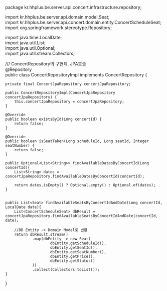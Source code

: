 package kr.hhplus.be.server.api.concert.infrastructure.repository;  
  
import kr.hhplus.be.server.api.domain.model.Seat;  
import kr.hhplus.be.server.api.concert.domain.entity.ConcertScheduleSeat;  
import org.springframework.stereotype.Repository;  
  
import java.time.LocalDate;  
import java.util.List;  
import java.util.Optional;  
import java.util.stream.Collectors;  
  
/// ConcertRepository의 구현체, JPA호출  
@Repository  
public class ConcertRepositoryImpl implements ConcertRepository {  
  
    private final ConcertJpaRepository concertJpaRepository;  
  
    public ConcertRepositoryImpl(ConcertJpaRepository concertJpaRepository) {  
        this.concertJpaRepository = concertJpaRepository;  
    }  
  
    @Override  
    public boolean existsById(Long concertId) {  
        return false;  
    }  
  
    @Override  
    public boolean isSeatTaken(Long scheduleId, Long seatId, Integer seatNumber) {  
        return false;  
    }  
  
    public Optional<List<String>> findAvailableDatesByConcertId(Long concertId){  
        List<String> dates = concertJpaRepository.findAvailableDatesByConcertId(concertId);  
  
        return dates.isEmpty() ? Optional.empty() : Optional.of(dates);  
    }  
  
  
    public List<Seat> findAvailableSeatsByConcertIdAndDate(Long concertId, LocalDate date){  
        List<ConcertScheduleSeat> dbResult = concertJpaRepository.findAvailableSeatsByConcertIdAndDate(concertId, date);  
  
        //DB Entity -> Domain Model로 변환  
        return dbResult.stream()  
                .map(dbEntity -> new Seat(  
                        dbEntity.getScheduleId(),  
                        dbEntity.getSeatId(),  
                        dbEntity.getSeatNumber(),  
                        dbEntity.getPrice(),  
                        dbEntity.getStatus()  
                ))  
                .collect(Collectors.toList());  
    }  
}